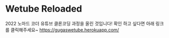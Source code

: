 # Wetube Reloaded

2022 노마드 코더 유튜브 클론코딩 과정을 올린 것입니다! 확인 하고 싶다면 아래 링크를 클릭해주세요~
https://gugaswetube.herokuapp.com/

